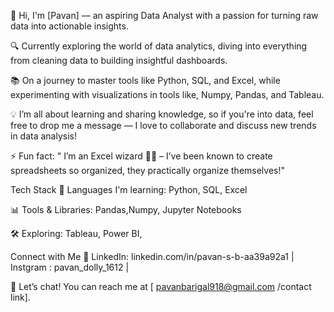 👋 Hi, I'm [Pavan] — an aspiring Data Analyst with a passion for turning raw data into actionable insights.

🔍 Currently exploring the world of data analytics, diving into everything from cleaning data to building insightful dashboards.

📚 On a journey to master tools like Python, SQL, and Excel, while experimenting with visualizations in tools like, Numpy, Pandas, and Tableau.

💡 I’m all about learning and sharing knowledge, so if you're into data, feel free to drop me a message — I love to collaborate and discuss new trends in data analysis!

⚡ Fun fact: " I’m an Excel wizard 🧙‍♂️ – I’ve been known to create spreadsheets so organized, they practically organize themselves!"


Tech Stack
🔧 Languages I'm learning: Python, SQL, Excel

📊 Tools & Libraries: Pandas,Numpy, Jupyter Notebooks

🛠️ Exploring: Tableau, Power BI,

Connect with Me
🔗 LinkedIn: linkedin.com/in/pavan-s-b-aa39a92a1 | Instgram : pavan_dolly_1612 |

📩 Let’s chat! You can reach me at [ pavanbarigal918@gmail.com /contact link].
